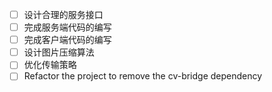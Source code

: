 - [ ] 设计合理的服务接口
- [ ] 完成服务端代码的编写
- [ ] 完成客户端代码的编写
- [ ] 设计图片压缩算法
- [ ] 优化传输策略
- [ ] Refactor the project to remove the cv-bridge dependency
